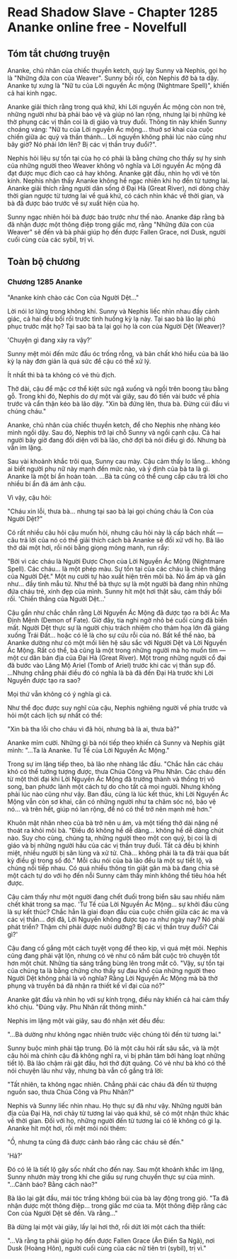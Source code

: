 # Read Shadow Slave - Chapter 1285 Ananke online free - Novelfull

## Tóm tắt chương truyện

Ananke, chủ nhân của chiếc thuyền ketch, quỳ lạy Sunny và Nephis, gọi họ là "Những đứa con của Weaver". Sunny bối rối, còn Nephis đỡ bà ta dậy. Ananke tự xưng là "Nữ tu của Lời nguyền Ác mộng (Nightmare Spell)", khiến cả hai kinh ngạc.

Ananke giải thích rằng trong quá khứ, khi Lời nguyền Ác mộng còn non trẻ, những người như bà phải bảo vệ và giúp nó lan rộng, nhưng lại bị những kẻ thờ phụng các vị thần coi là dị giáo và truy đuổi. Thông tin này khiến Sunny choáng váng: "Nữ tu của Lời nguyền Ác mộng... thuở sơ khai của cuộc chiến giữa ác quỷ và thần thánh... Lời nguyền không phải lúc nào cũng như bây giờ? Nó phải lớn lên? Bị các vị thần truy đuổi?".

Nephis hỏi liệu sự tồn tại của họ có phải là bằng chứng cho thấy sự hy sinh của những người theo Weaver không vô nghĩa và Lời nguyền Ác mộng đã đạt được mục đích cao cả hay không. Ananke gật đầu, nhìn họ với vẻ tôn kính. Nephis nhận thấy Ananke không hề ngạc nhiên khi họ đến từ tương lai. Ananke giải thích rằng người dân sống ở Đại Hà (Great River), nơi dòng chảy thời gian ngược từ tương lai về quá khứ, có cách nhìn khác về thời gian, và bà đã được báo trước về sự xuất hiện của họ.

Sunny ngạc nhiên hỏi bà được báo trước như thế nào. Ananke đáp rằng bà đã nhận được một thông điệp trong giấc mơ, rằng "Những đứa con của Weaver" sẽ đến và bà phải giúp họ đến được Fallen Grace, nơi Dusk, người cuối cùng của các sybil, trị vì.

## Toàn bộ chương

### Chương 1285 Ananke

"Ananke kính chào các Con của Người Dệt…"

Lời nói lơ lửng trong không khí. Sunny và Nephis liếc nhìn nhau đầy cảnh giác, cả hai đều bối rối trước tình huống kỳ lạ này. Tại sao bà lão lại phủ phục trước mặt họ? Tại sao bà ta lại gọi họ là con của Người Dệt (Weaver)?

'Chuyện gì đang xảy ra vậy?'

Sunny mệt mỏi đến mức đầu óc trống rỗng, và bản chất khó hiểu của bà lão kỳ lạ này đơn giản là quá sức để cậu có thể xử lý.

Ít nhất thì bà ta không có vẻ thù địch.

Thở dài, cậu để mặc cơ thể kiệt sức ngã xuống và ngồi trên boong tàu bằng gỗ. Trong khi đó, Nephis do dự một vài giây, sau đó tiến vài bước về phía trước và cẩn thận kéo bà lão dậy. "Xin bà đứng lên, thưa bà. Đừng cúi đầu vì chúng cháu."

Ananke, chủ nhân của chiếc thuyền ketch, để cho Nephis nhẹ nhàng kéo mình ngồi dậy. Sau đó, Nephis trở lại chỗ Sunny và ngồi cạnh cậu. Cả hai người bây giờ đang đối diện với bà lão, chờ đợi bà nói điều gì đó. Nhưng bà vẫn im lặng.

Sau vài khoảnh khắc trôi qua, Sunny cau mày. Cậu cảm thấy lo lắng... không ai biết người phụ nữ này mạnh đến mức nào, và ý định của bà ta là gì. Ananke là một bí ẩn hoàn toàn. ...Bà ta cũng có thể cung cấp câu trả lời cho nhiều bí ẩn đã ám ảnh cậu.

Vì vậy, cậu hỏi:

"Cháu xin lỗi, thưa bà... nhưng tại sao bà lại gọi chúng cháu là Con của Người Dệt?"

Có rất nhiều câu hỏi cậu muốn hỏi, nhưng câu hỏi này là cấp bách nhất — câu trả lời của nó có thể giải thích cách bà Ananke sẽ đối xử với họ. Bà lão thở dài một hơi, rồi nói bằng giọng mỏng manh, run rẩy:

"Bởi vì các cháu là Người Được Chọn của Lời Nguyền Ác Mộng (Nightmare Spell). Các cháu... là một phép màu. Sự tồn tại của các cháu là chiến thắng của Người Dệt." Một nụ cười tự hào xuất hiện trên môi bà. Nó ấm áp và gần như... đầy tình mẫu tử. Như thể bà thực sự là một người bà đang nhìn những đứa cháu trẻ, xinh đẹp của mình. Sunny hít một hơi thật sâu, cảm thấy bối rối. 'Chiến thắng của Người Dệt...'

Cậu gần như chắc chắn rằng Lời Nguyền Ác Mộng đã được tạo ra bởi Ác Ma Định Mệnh (Demon of Fate). Giờ đây, tia nghi ngờ nhỏ bé cuối cùng đã biến mất. Người Dệt thực sự là người chịu trách nhiệm cho thảm họa lớn đã giáng xuống Trái Đất... hoặc có lẽ là cho sự cứu rỗi của nó. Bất kể thế nào, bà Ananke dường như có một mối liên hệ sâu sắc với Người Dệt và Lời Nguyền Ác Mộng. Rất có thể, bà cũng là một trong những người mà họ muốn tìm — một cư dân bản địa của Đại Hà (Great River). Một trong những người cổ đại đã bước vào Lăng Mộ Ariel (Tomb of Ariel) trước khi các vị thần sụp đổ. ...Nhưng chẳng phải điều đó có nghĩa là bà đã đến Đại Hà trước khi Lời Nguyền được tạo ra sao?

Mọi thứ vẫn không có ý nghĩa gì cả.

Như thể đọc được suy nghĩ của cậu, Nephis nghiêng người về phía trước và hỏi một cách lịch sự nhất có thể:

"Xin bà tha lỗi cho cháu vì đã hỏi, nhưng bà là ai, thưa bà?"

Ananke mỉm cười. Những gì bà nói tiếp theo khiến cả Sunny và Nephis giật mình: "...Ta là Ananke. Tư Tế của Lời Nguyền Ác Mộng."

Trong sự im lặng tiếp theo, bà lão nhẹ nhàng lắc đầu. "Chắc hẳn các cháu khó có thể tưởng tượng được, thưa Chúa Công và Phu Nhân. Các cháu đến từ một thời đại khi Lời Nguyền Ác Mộng đã trưởng thành và thống trị vô song, ban phước lành một cách tự do cho tất cả mọi người. Nhưng không phải lúc nào cũng như vậy. Ban đầu, cũng là lúc kết thúc, khi Lời Nguyền Ác Mộng vẫn còn sơ khai, cần có những người như ta chăm sóc nó, bảo vệ nó... và trên hết, giúp nó lan rộng, để nó có thể trở nên mạnh mẽ hơn."

Khuôn mặt nhăn nheo của bà trở nên u ám, và một tiếng thở dài nặng nề thoát ra khỏi môi bà. "Điều đó không hề dễ dàng... không hề dễ dàng chút nào. Suy cho cùng, chúng ta, những người theo một con quỷ, bị coi là dị giáo và bị những người hầu của các vị thần truy đuổi. Tất cả đều bị khinh miệt, nhiều người bị săn lùng và xử tử. Chà... không phải là ta đã trải qua bất kỳ điều gì trong số đó." Mỗi câu nói của bà lão đều là một sự tiết lộ, và chúng nối tiếp nhau. Có quá nhiều thông tin giật gân mà bà đang chia sẻ một cách tự do với họ đến nỗi Sunny cảm thấy mình không thể tiêu hóa hết được.

Cậu cảm thấy như một người đang chết đuối trong biển sâu sau nhiều năm chết khát trong sa mạc. 'Tư Tế của Lời Nguyền Ác Mộng... sự khởi đầu cũng là sự kết thúc? Chắc hẳn là giai đoạn đầu của cuộc chiến giữa các ác ma và các vị thần... đợi đã, Lời Nguyền không được tạo ra như ngày nay? Nó phải phát triển? Thậm chí phải được nuôi dưỡng? Bị các vị thần truy đuổi? Cái gì?'

Cậu đang cố gắng một cách tuyệt vọng để theo kịp, vì quá mệt mỏi. Nephis cũng đang phải vật lộn, nhưng có vẻ như cô nắm bắt cuộc trò chuyện tốt hơn một chút. Những tia sáng trắng bùng lên trong mắt cô. "Vậy, sự tồn tại của chúng ta là bằng chứng cho thấy sự đau khổ của những người theo Người Dệt không phải là vô nghĩa? Rằng Lời Nguyền Ác Mộng mà bà thờ phụng và truyền bá đã nhận ra thiết kế vĩ đại của nó?"

Ananke gật đầu và nhìn họ với sự kính trọng, điều này khiến cả hai cảm thấy khó chịu. "Đúng vậy. Phu Nhân rất thông minh."

Nephis im lặng một vài giây, sau đó nhận xét đều đều:

"...Bà dường như không ngạc nhiên trước việc chúng tôi đến từ tương lai."

Sunny buộc mình phải tập trung. Đó là một câu hỏi rất sâu sắc, và là một câu hỏi mà chính cậu đã không nghĩ ra, vì bị phân tâm bởi hàng loạt những tiết lộ. Bà lão chậm rãi gật đầu, hơi thở đứt quãng. Có vẻ như bà khó có thể nói chuyện lâu như vậy, nhưng bà vẫn cố gắng trả lời:

"Tất nhiên, ta không ngạc nhiên. Chẳng phải các cháu đã đến từ thượng nguồn sao, thưa Chúa Công và Phu Nhân?"

Nephis và Sunny liếc nhìn nhau. Họ thực sự đã như vậy. Những người bản địa của Đại Hà, nơi chảy từ tương lai vào quá khứ, sẽ có một nhận thức khác về thời gian. Đối với họ, những người đến từ tương lai có lẽ không có gì lạ. Ananke hít một hơi, rồi mệt mỏi nói thêm:

"Ồ, nhưng ta cũng đã được cảnh báo rằng các cháu sẽ đến."

'Hả?'

Đó có lẽ là tiết lộ gây sốc nhất cho đến nay. Sau một khoảnh khắc im lặng, Sunny nhướn mày trong khi che giấu sự rung chuyển thực sự của mình. "...Cảnh báo? Bằng cách nào?"

Bà lão lại gật đầu, mái tóc trắng không búi của bà lay động trong gió. "Ta đã nhận được một thông điệp... trong giấc mơ của ta. Một thông điệp rằng các Con của Người Dệt sẽ đến. Và rằng..."

Bà dừng lại một vài giây, lấy lại hơi thở, rồi dứt lời một cách tha thiết:

"...Và rằng ta phải giúp họ đến được Fallen Grace (Ân Điển Sa Ngã), nơi Dusk (Hoàng Hôn), người cuối cùng của các nữ tiên tri (sybil), trị vì."